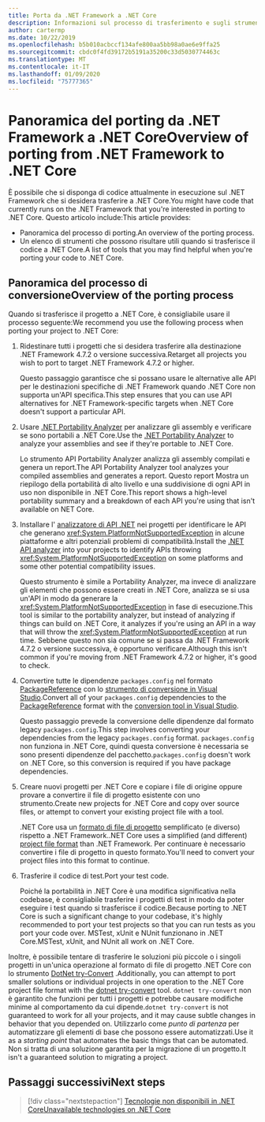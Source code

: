 ```yaml
---
title: Porta da .NET Framework a .NET Core
description: Informazioni sul processo di trasferimento e sugli strumenti che possono risultare utili durante il trasferimento di un progetto .NET Framework in .NET Core.
author: cartermp
ms.date: 10/22/2019
ms.openlocfilehash: b5b010acbccf134afe800aa5bb98a0ae6e9ffa25
ms.sourcegitcommit: cbdc0f4fd39172b5191a35200c33d5030774463c
ms.translationtype: MT
ms.contentlocale: it-IT
ms.lasthandoff: 01/09/2020
ms.locfileid: "75777365"
---
```

# <a name="overview-of-porting-from-net-framework-to-net-core"></a><span data-ttu-id="a40ad-103">Panoramica del porting da .NET Framework a .NET Core</span><span class="sxs-lookup"><span data-stu-id="a40ad-103">Overview of porting from .NET Framework to .NET Core</span></span>

<span data-ttu-id="a40ad-104">È possibile che si disponga di codice attualmente in esecuzione sul .NET Framework che si desidera trasferire a .NET Core.</span><span class="sxs-lookup"><span data-stu-id="a40ad-104">You might have code that currently runs on the .NET Framework that you're interested in porting to .NET Core.</span></span> <span data-ttu-id="a40ad-105">Questo articolo include:</span><span class="sxs-lookup"><span data-stu-id="a40ad-105">This article provides:</span></span>

* <span data-ttu-id="a40ad-106">Panoramica del processo di porting.</span><span class="sxs-lookup"><span data-stu-id="a40ad-106">An overview of the porting process.</span></span>
* <span data-ttu-id="a40ad-107">Un elenco di strumenti che possono risultare utili quando si trasferisce il codice a .NET Core.</span><span class="sxs-lookup"><span data-stu-id="a40ad-107">A list of tools that you may find helpful when you're porting your code to .NET Core.</span></span>

## <a name="overview-of-the-porting-process"></a><span data-ttu-id="a40ad-108">Panoramica del processo di conversione</span><span class="sxs-lookup"><span data-stu-id="a40ad-108">Overview of the porting process</span></span>

<span data-ttu-id="a40ad-109">Quando si trasferisce il progetto a .NET Core, è consigliabile usare il processo seguente:</span><span class="sxs-lookup"><span data-stu-id="a40ad-109">We recommend you use the following process when porting your project to .NET Core:</span></span>

1. <span data-ttu-id="a40ad-110">Ridestinare tutti i progetti che si desidera trasferire alla destinazione .NET Framework 4.7.2 o versione successiva.</span><span class="sxs-lookup"><span data-stu-id="a40ad-110">Retarget all projects you wish to port to target .NET Framework 4.7.2 or higher.</span></span>

   <span data-ttu-id="a40ad-111">Questo passaggio garantisce che si possano usare le alternative alle API per le destinazioni specifiche di .NET Framework quando .NET Core non supporta un'API specifica.</span><span class="sxs-lookup"><span data-stu-id="a40ad-111">This step ensures that you can use API alternatives for .NET Framework-specific targets when .NET Core doesn't support a particular API.</span></span>

2. <span data-ttu-id="a40ad-112">Usare [.NET Portability Analyzer](../../standard/analyzers/portability-analyzer.md) per analizzare gli assembly e verificare se sono portabili a .NET Core.</span><span class="sxs-lookup"><span data-stu-id="a40ad-112">Use the [.NET Portability Analyzer](../../standard/analyzers/portability-analyzer.md) to analyze your assemblies and see if they're portable to .NET Core.</span></span>

   <span data-ttu-id="a40ad-113">Lo strumento API Portability Analyzer analizza gli assembly compilati e genera un report.</span><span class="sxs-lookup"><span data-stu-id="a40ad-113">The API Portability Analyzer tool analyzes your compiled assemblies and generates a report.</span></span> <span data-ttu-id="a40ad-114">Questo report Mostra un riepilogo della portabilità di alto livello e una suddivisione di ogni API in uso non disponibile in .NET Core.</span><span class="sxs-lookup"><span data-stu-id="a40ad-114">This report shows a high-level portability summary and a breakdown of each API you're using that isn't available on NET Core.</span></span>

3. <span data-ttu-id="a40ad-115">Installare l' [analizzatore di API .NET](../../standard/analyzers/api-analyzer.md) nei progetti per identificare le API che generano <xref:System.PlatformNotSupportedException> in alcune piattaforme e altri potenziali problemi di compatibilità.</span><span class="sxs-lookup"><span data-stu-id="a40ad-115">Install the [.NET API analyzer](../../standard/analyzers/api-analyzer.md) into your projects to identify APIs throwing <xref:System.PlatformNotSupportedException> on some platforms and some other potential compatibility issues.</span></span>

   <span data-ttu-id="a40ad-116">Questo strumento è simile a Portability Analyzer, ma invece di analizzare gli elementi che possono essere creati in .NET Core, analizza se si usa un'API in modo da generare la <xref:System.PlatformNotSupportedException> in fase di esecuzione.</span><span class="sxs-lookup"><span data-stu-id="a40ad-116">This tool is similar to the portability analyzer, but instead of analyzing if things can build on .NET Core, it analyzes if you're using an API in a way that will throw the <xref:System.PlatformNotSupportedException> at run time.</span></span> <span data-ttu-id="a40ad-117">Sebbene questo non sia comune se si passa da .NET Framework 4.7.2 o versione successiva, è opportuno verificare.</span><span class="sxs-lookup"><span data-stu-id="a40ad-117">Although this isn't common if you're moving from .NET Framework 4.7.2 or higher, it's good to check.</span></span>

4. <span data-ttu-id="a40ad-118">Convertire tutte le dipendenze `packages.config` nel formato [PackageReference](/nuget/consume-packages/package-references-in-project-files) con lo [strumento di conversione in Visual Studio](/nuget/consume-packages/migrate-packages-config-to-package-reference).</span><span class="sxs-lookup"><span data-stu-id="a40ad-118">Convert all of your `packages.config` dependencies to the [PackageReference](/nuget/consume-packages/package-references-in-project-files) format with the [conversion tool in Visual Studio](/nuget/consume-packages/migrate-packages-config-to-package-reference).</span></span>

   <span data-ttu-id="a40ad-119">Questo passaggio prevede la conversione delle dipendenze dal formato legacy `packages.config`.</span><span class="sxs-lookup"><span data-stu-id="a40ad-119">This step involves converting your dependencies from the legacy `packages.config` format.</span></span> <span data-ttu-id="a40ad-120">`packages.config` non funziona in .NET Core, quindi questa conversione è necessaria se sono presenti dipendenze del pacchetto.</span><span class="sxs-lookup"><span data-stu-id="a40ad-120">`packages.config` doesn't work on .NET Core, so this conversion is required if you have package dependencies.</span></span>

5. <span data-ttu-id="a40ad-121">Creare nuovi progetti per .NET Core e copiare i file di origine oppure provare a convertire il file di progetto esistente con uno strumento.</span><span class="sxs-lookup"><span data-stu-id="a40ad-121">Create new projects for .NET Core and copy over source files, or attempt to convert your existing project file with a tool.</span></span>

   <span data-ttu-id="a40ad-122">.NET Core usa un [formato di file di progetto](../tools/csproj.md) semplificato (e diverso) rispetto a .NET Framework.</span><span class="sxs-lookup"><span data-stu-id="a40ad-122">.NET Core uses a simplified (and different) [project file format](../tools/csproj.md) than .NET Framework.</span></span> <span data-ttu-id="a40ad-123">Per continuare è necessario convertire i file di progetto in questo formato.</span><span class="sxs-lookup"><span data-stu-id="a40ad-123">You'll need to convert your project files into this format to continue.</span></span>

6. <span data-ttu-id="a40ad-124">Trasferire il codice di test.</span><span class="sxs-lookup"><span data-stu-id="a40ad-124">Port your test code.</span></span>

   <span data-ttu-id="a40ad-125">Poiché la portabilità in .NET Core è una modifica significativa nella codebase, è consigliabile trasferire i progetti di test in modo da poter eseguire i test quando si trasferisce il codice.</span><span class="sxs-lookup"><span data-stu-id="a40ad-125">Because porting to .NET Core is such a significant change to your codebase, it's highly recommended to port your test projects so that you can run tests as you port your code over.</span></span> <span data-ttu-id="a40ad-126">MSTest, xUnit e NUnit funzionano in .NET Core.</span><span class="sxs-lookup"><span data-stu-id="a40ad-126">MSTest, xUnit, and NUnit all work on .NET Core.</span></span>

<span data-ttu-id="a40ad-127">Inoltre, è possibile tentare di trasferire le soluzioni più piccole o i singoli progetti in un'unica operazione al formato di file di progetto .NET Core con lo strumento [DotNet try-Convert](https://github.com/dotnet/try-convert) .</span><span class="sxs-lookup"><span data-stu-id="a40ad-127">Additionally, you can attempt to port smaller solutions or individual projects in one operation to the .NET Core project file format with the [dotnet try-convert](https://github.com/dotnet/try-convert) tool.</span></span> <span data-ttu-id="a40ad-128">`dotnet try-convert` non è garantito che funzioni per tutti i progetti e potrebbe causare modifiche minime al comportamento da cui dipende.</span><span class="sxs-lookup"><span data-stu-id="a40ad-128">`dotnet try-convert` is not guaranteed to work for all your projects, and it may cause subtle changes in behavior that you depended on.</span></span> <span data-ttu-id="a40ad-129">Utilizzarlo come _punto di partenza_ per automatizzare gli elementi di base che possono essere automatizzati.</span><span class="sxs-lookup"><span data-stu-id="a40ad-129">Use it as a _starting point_ that automates the basic things that can be automated.</span></span> <span data-ttu-id="a40ad-130">Non si tratta di una soluzione garantita per la migrazione di un progetto.</span><span class="sxs-lookup"><span data-stu-id="a40ad-130">It isn't a guaranteed solution to migrating a project.</span></span>

## <a name="next-steps"></a><span data-ttu-id="a40ad-131">Passaggi successivi</span><span class="sxs-lookup"><span data-stu-id="a40ad-131">Next steps</span></span>

>[!div class="nextstepaction"]
>[<span data-ttu-id="a40ad-132">Tecnologie non disponibili in .NET Core</span><span class="sxs-lookup"><span data-stu-id="a40ad-132">Unavailable technologies on .NET Core</span></span>](net-framework-tech-unavailable.md)
